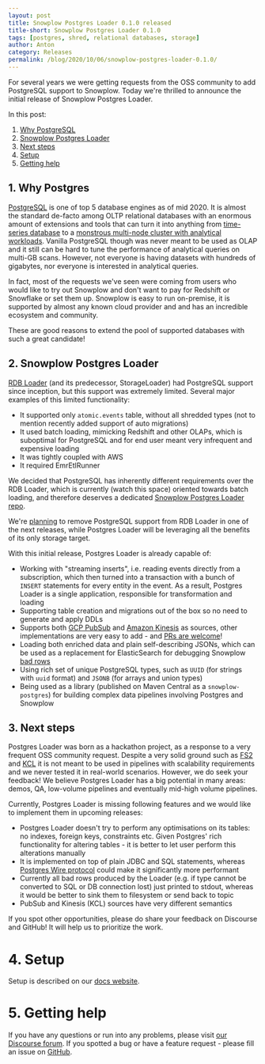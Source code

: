 ```yaml
---
layout: post
title: Snowplow Postgres Loader 0.1.0 released
title-short: Snowplow Postgres Loader 0.1.0
tags: [postgres, shred, relational databases, storage]
author: Anton
category: Releases
permalink: /blog/2020/10/06/snowplow-postgres-loader-0.1.0/
---
```


For several years we were getting requests from the OSS community to add PostgreSQL support to Snowplow.
Today we're thrilled to announce the initial release of Snowplow Postgres Loader.

In this post:

1. [Why PostgreSQL](#why)
2. [Snowplow Postgres Loader](#loader)
3. [Next steps](#next)
4. [Setup](#setup)
5. [Getting help](#help)

<h2 id="why">1. Why Postgres</h2>

[PostgreSQL][postgresql] is one of top 5 database engines as of mid 2020.
It is almost the standard de-facto among OLTP relational databases with an enormous amount of extensions and tools that can turn it into anything from [time-series database][timescale] to a [monstrous multi-node cluster with analytical workloads][citus].
Vanilla PostgreSQL though was never meant to be used as OLAP and it still can be hard to tune the performance of analytical queries on multi-GB scans.
However, not everyone is having datasets with hundreds of gigabytes, nor everyone is interested in analytical queries.

In fact, most of the requests we've seen were coming from users who would like to try out Snowplow and don't want to pay for Redshift or Snowflake or set them up.
Snowplow is easy to run on-premise, it is supported by almost any known cloud provider and and has an incredible ecosystem and community.

These are good reasons to extend the pool of supported databases with such a great candidate!

<h2 id="loader">2. Snowplow Postgres Loader</h2>

[RDB Loader][rdb-loader] (and its predecessor, StorageLoader) had PostgreSQL support since inception, but this support was extremely limited.
Several major examples of this limited functionality:

* It supported only `atomic.events` table, without all shredded types (not to mention recently added support of auto migrations)
* It used batch loading, mimicking Redshift and other OLAPs, which is suboptimal for PostgreSQL and for end user meant very infrequent and expensive loading
* It was tightly coupled with AWS
* It required EmrEtlRunner

We decided that PostgreSQL has inherently different requirements over the RDB Loader, which is currently (watch this space) oriented towards batch loading,
and therefore deserves a dedicated [Snowplow Postgres Loader repo][repo].

We're [planning][remove-pg] to remove PostgreSQL support from RDB Loader in one of the next releases, while Postgres Loader will be leveraging all the benefits of its only storage target.

With this initial release, Postgres Loader is already capable of:

* Working with "streaming inserts", i.e. reading events directly from a subscription, which then turned into a transaction with a bunch of `INSERT` statements for every entity in the event. As a result, Postgres Loader is a single application, responsible for transformation and loading
* Supporting table creation and migrations out of the box so no need to generate and apply DDLs
* Supports both [GCP PubSub][pubsub] and [Amazon Kinesis][kinesis] as sources, other implementations are very easy to add - and [PRs are welcome][repo]!
* Loading both enriched data and plain self-describing JSONs, which can be used as a replacement for ElasticSearch for debugging Snowplow [bad rows][badrows]
* Using rich set of unique PostgreSQL types, such as `UUID` (for strings with `uuid` format) and `JSONB` (for arrays and union types)
* Being used as a library (published on Maven Central as a `snowplow-postgres`) for building complex data pipelines involving Postgres and Snowplow

<h2 id="next">3. Next steps</h2>

Postgres Loader was born as a hackathon project, as a response to a very frequent OSS community request.
Despite a very solid ground such as [FS2][fs2] and [KCL][kcl] it is not meant to be used in pipelines with scalability requirements and we never tested it in real-world scenarios.
However, we do seek your feedback!
We believe Postgres Loader has a big potential in many areas: demos, QA, low-volume pipelines and eventually mid-high volume pipelines.

Currently, Postgres Loader is missing following features and we would like to implement them in upcoming releases:

* Postgres Loader doesn't try to perform any optimisations on its tables: no indexes, foreign keys, constraints etc. Given Postgres' rich functionality for altering tables - it is better to let user perform this alterations manually
* It is implemented on top of plain JDBC and SQL statements, whereas [Postgres Wire protocol][postgres-wire] could make it significantly more performant
* Currently all bad rows produced by the Loader (e.g. if type cannot be converted to SQL or DB connection lost) just printed to stdout, whereas it would be better to sink them to filesystem or send back to topic
* PubSub and Kinesis (KCL) sources have very different semantics

If you spot other opportunities, please do share your feedback on Discourse and GitHub!
It will help us to prioritize the work.

<h1 id="setup">4. Setup</h1>

Setup is described on our [docs website][docs].

<h1 id="help">5. Getting help</h1>

If you have any questions or run into any problems, please visit [our Discourse forum][discourse].
If you spotted a bug or have a feature request - please fill an issue on [GitHub][repo].


[repo]: https://github.com/snowplow-incubator/snowplow-postgres-loader

[postgresql]: https://www.postgresql.org/
[db-engines-ranking]: https://db-engines.com/en/ranking
[timescale]: https://www.timescale.com/
[citus]: https://www.citusdata.com/product/community

[rdb-loader]: https://docs.snowplowanalytics.com/docs/open-source-components-and-applications/snowplow-rdb-loader/
[remove-pg]: https://github.com/snowplow/snowplow-rdb-loader/issues/191
[pubsub]: https://cloud.google.com/pubsub
[kinesis]: https://aws.amazon.com/kinesis/

[postgres-wire]: https://segmentfault.com/a/1190000017136059
[badrows]: https://docs.snowplowanalytics.com/docs/managing-data-quality/understanding-failed-events/
[fs2]: https://fs2.io/
[kcl]: https://github.com/awslabs/amazon-kinesis-client

[docs]: https://docs.snowplowanalytics.com/docs/open-source-components-and-applications/snowplow-postgres-loader/

[discourse]: https://discourse.snowplowanalytics.com/
